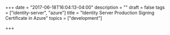 +++
date = "2017-06-18T16:04:13-04:00"
description = ""
draft = false
tags = ["identity-server", "azure"]
title = "Identity Server Production Signing Certificate in Azure"
topics = ["development"]

+++

